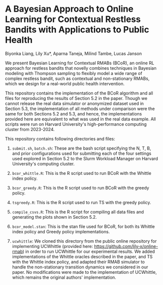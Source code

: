 # A Bayesian Approach to Online Learning for Contextual Restless Bandits with Applications to Public Health
Biyonka Liang, Lily Xu*, Aparna Taneja, Milind Tambe, Lucas Janson

We present Bayesian Learning for Contextual RMABs (BCoR), an online RL approach for restless bandits that novelly combines techniques in Bayesian modeling with Thompson sampling to flexibly model a wide range of complex restless bandit, such as contextual and non-stationary RMABs, which we design for a real-world public health intervention.

This repository contains the implementation of the BCoR algorithm and all files for reproducing the results of Section 5.2 in the paper. Though we cannot release the real data simulator or anonymized dataset used in Section 5.3, the implementation of all methods under comparison were the same for both Sections 5.2 and 5.3, and hence, the implementations provided here are equivalent to what was used in the real data example. All scripts were run on Harvard University's high-performance computing cluster from 2023-2024. 

 This repository contains following directories and files:

1. `submit.sh`, `batch.sh`: These are the bash script specifying the N, T, B, and prior configurations used for submitting each of the four settings used explored in Section 5.2 to the Slurm Workload Manager on Harvard University's computing cluster.

2. `bcor_whittle.R`: This is the R script used to run BCoR with the Whittle index policy.

3. `bcor_greedy.R`: This is the R script used to run BCoR with the greedy policy.

4. `tsgreedy.R`: This is the R script used to run TS with the greedy policy.

5. `compile_csvs.R`: This is the R script for compiling all data files and generating the plots shown in Section 5.2.

6. `bcor_model.stan`: This is the stan file used for BCoR, for both its Whittle index policy and Greedy policy implementations.

7. `ucwhittle`: We cloned this directory from the public online repository for implementing UCWhittle (provided here: https://github.com/lily-x/online-rmab) in order to run UCWhittle for our experimental results. We added implementations of the Whittle oracles described in the paper, and TS with the Whittle index policy, and adapted their RMAB simulator to handle the non-stationary transition dynamics we considered in our paper. No modifications were made to the implementation of UCWhittle, which remains the original authors' implementation. 
